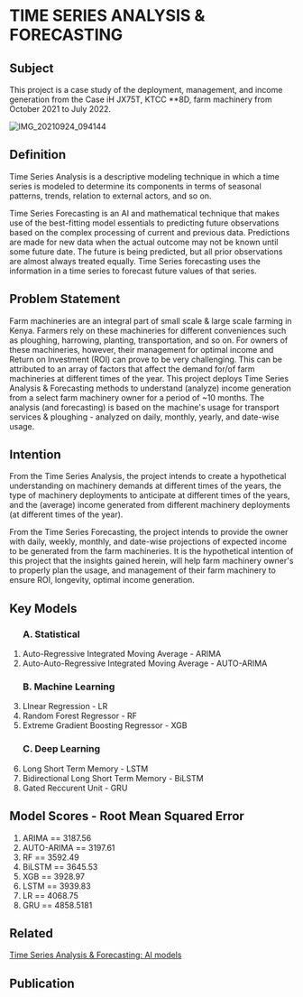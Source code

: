 # TIME SERIES ANALYSIS & FORECASTING

## Subject

This project is a case study of the deployment, management, and income generation from the Case iH JX75T, KTCC **8D, farm machinery from October 2021 to July 2022. 

![IMG_20210924_094144](https://user-images.githubusercontent.com/46624127/216979248-d15aa37b-845c-467b-b69b-45a9c96b249d.jpg)



## Definition

Time Series Analysis is a descriptive modeling technique in which a time series is modeled to determine its components in terms of seasonal patterns, trends, relation to 
external actors, and so on. 

Time Series Forecasting is an AI and mathematical technique that makes use of the best-fitting model essentials to predicting future observations based on the complex 
processing of current and previous data. Predictions are made for new data when the actual outcome may not be known until some future date. The future is being predicted, 
but all prior observations are almost always treated equally. Time Series forecasting uses the information in a time series to forecast future values of that series.

## Problem Statement

Farm machineries are an integral part of small scale & large scale farming in Kenya. Farmers rely on these machineries for different conveniences such as ploughing, harrowing, planting, transportation, and so on. For owners of these machineries, however, their management for optimal income and Return on Investment (ROI) can prove 
to be very challenging. This can be attributed to an array of factors that affect the demand for/of farm machineries at different times of the year.
This project deploys Time Series Analysis & Forecasting methods to understand (analyze) income generation from a select farm machinery owner for a period of ~10 months. 
The analysis (and forecasting) is based on the machine's usage for transport services & ploughing - analyzed on daily, monthly, yearly, and date-wise usage. 

## Intention 

From the Time Series Analysis, the project intends to create a hypothetical understanding on machinery demands at different times of the years, the type of machinery 
deployments to anticipate at different times of the years, and the (average) income generated from different machinery deployments (at different times of the year).

From the Time Series Forecasting, the project intends to provide the owner with daily, weekly, monthly, and date-wise projections of expected income to be generated
from the farm machineries. 
It is the hypothetical intention of this project that the insights gained herein, will help farm machinery owner's to properly plan the usage, and management of their 
farm machinery to ensure ROI, longevity, optimal income generation. 

## Key Models

<ol>
  
 ### A. Statistical
    
  <li>Auto-Regressive Integrated Moving Average - ARIMA</li/>
  <li>Auto-Auto-Regressive Integrated Moving Average - AUTO-ARIMA</li/>
  
 ### B. Machine Learning
  
  <li>LInear Regression - LR</li/>
  <li>Random Forest Regressor - RF</li/>
  <li>Extreme Gradient Boosting Regressor - XGB</li/>
  
  ### C. Deep Learning
  
  <li>Long Short Term Memory - LSTM</li>
  <li> Bidirectional Long Short Term Memory - BiLSTM </li/>
  <li> Gated Reccurent Unit - GRU </li/>
  
</ol/>

## Model Scores - Root Mean Squared Error 

<ol>
  <li>ARIMA       ==    3187.56</li/>
  <li>AUTO-ARIMA  ==    3197.61</li/>
  <li>RF          ==    3592.49</li/>
  <li>BiLSTM      ==    3645.53</li/>
  <li>XGB         ==    3928.97</li/>
  <li>LSTM        ==    3939.83</li/>
  <li>LR          ==    4068.75</li/>
  <li>GRU         ==    4858.5181</li/>
 
</ol/>

## Related
<a href src='https://github.com/wessware/time_series_forecasting_linear_ml_models' target='_blank'>Time Series Analysis & Forecasting: AI models</a>

## Publication

